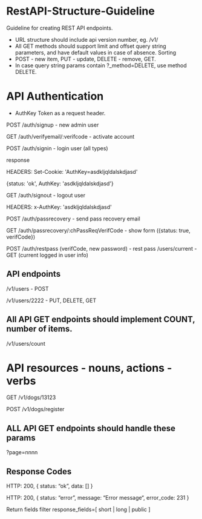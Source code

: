 # RestAPI-Structure-Guideline
Guideline for creating REST API endpoints.



* URL structure should include api version number, eg. /v1/
* All GET methods should support limit and offset query string parameters, and have default values in case of absence. Sorting
* POST - new item, PUT - update, DELETE - remove, GET.
* In case query string params contain ?_method=DELETE, use method DELETE.

# API Authentication
- AuthKey Token as a request header.

POST /auth/signup  - new admin user

GET /auth/verifyemail/:verifcode  - activate account


POST /auth/signin  - login user (all types)

  response

  HEADERS: Set-Cookie: 'AuthKey=asdkljqldalskdjasd'

  {status: 'ok', AuthKey: 'asdkljqldalskdjasd'}


GET /auth/signout - logout user

  HEADERS: x-AuthKey: 'asdkljqldalskdjasd'

POST /auth/passrecovery - send pass recovery email

GET /auth/passrecovery/:chPassReqVerifCode - show form ({status: true, verifCode})


POST /auth/restpass (verifCode, new password) - rest pass
/users/current - GET (current logged in user info)


## API endpoints
/v1/users - POST

/v1/users/2222 - PUT, DELETE, GET

## All API GET endpoints should implement COUNT, number of items.
/v1/users/count

# API resources - nouns, actions - verbs

GET /v1/dogs/13123

POST /v1/dogs/register

## ALL API GET endpoints should handle these params
?page=nnnn


## Response Codes

HTTP: 200, { status: “ok”, data: [] }

HTTP: 200, { status: “error”, message: “Error message“, error_code: 231 }

Return fields filter
	response_fields=[ short | long | public ]
